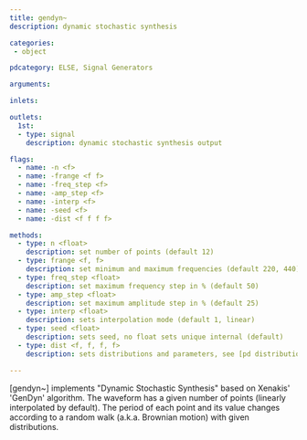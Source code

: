 ```yaml
---
title: gendyn~
description: dynamic stochastic synthesis

categories:
 - object

pdcategory: ELSE, Signal Generators

arguments:

inlets:

outlets:
  1st:
  - type: signal
    description: dynamic stochastic synthesis output

flags:
  - name: -n <f>
  - name: -frange <f f>
  - name: -freq_step <f>
  - name: -amp_step <f>
  - name: -interp <f>
  - name: -seed <f>
  - name: -dist <f f f f>

methods:
  - type: n <float>
    description: set number of points (default 12)
  - type: frange <f, f>
    description: set minimum and maximum frequencies (default 220, 440)
  - type: freq_step <float>
    description: set maximum frequency step in % (default 50)
  - type: amp_step <float>
    description: set maximum amplitude step in % (default 25)
  - type: interp <float>
    description: sets interpolation mode (default 1, linear)
  - type: seed <float>
    description: sets seed, no float sets unique internal (default)
  - type: dist <f, f, f, f>
    description: sets distributions and parameters, see [pd distributions]

---
```


[gendyn~] implements "Dynamic Stochastic Synthesis" based on Xenakis' 'GenDyn' algorithm. The waveform has a given number of points (linearly interpolated by default). The period of each point and its value changes according to a random walk (a.k.a. Brownian motion) with given distributions.

